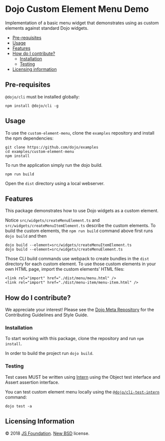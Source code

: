 # Dojo Custom Element Menu Demo

Implementation of a basic menu widget that demonstrates using as custom elements against standard Dojo widgets.

- [Pre-requisites](#pre-requisites)
- [Usage](#usage)
- [Features](#features)
- [How do I contribute?](#how-do-i-contribute)
  - [Installation](#installation)
  - [Testing](#testing)
- [Licensing information](#licensing-information)

## Pre-requisites

`@dojo/cli` must be installed globally:

    npm install @dojo/cli -g

## Usage

To use the `custom-element-menu`, clone the `examples` repository and install the npm dependencies:

    git clone https://github.com/dojo/examples
    cd examples/custom-element-menu
    npm install

To run the application simply run the dojo build.

    npm run build

Open the `dist` directory using a local webserver.

## Features

This package demonstrates how to use Dojo widgets as a custom element.

Notice `src/widgets/createMenuElement.ts` and `src/widgets/createMenuItemElement.ts` describe the custom elements. To build the custom elements, the `npm run build` command above first runs `dojo build` and then

    dojo build --element=src/widgets/createMenuItemElement.ts
    dojo build --element=src/widgets/createMenuElement.ts

Those CLI build commands use webpack to create bundles in the `dist` directory for each custom element. To use those custom elements in your own HTML page, import the custom elements’ HTML files:

    <link rel="import" href="./dist/menu/menu.html" />
    <link rel="import" href="./dist/menu-item/menu-item.html" />

## How do I contribute?

We appreciate your interest! Please see the [Dojo Meta Repository](https://github.com/dojo/meta#readme) for the Contributing Guidelines and Style Guide.

### Installation

To start working with this package, clone the repository and run `npm install`.

In order to build the project run `dojo build`.

### Testing

Test cases MUST be written using [Intern](https://theintern.github.io) using the Object test interface and Assert assertion interface.

You can test custom element menu locally using the [`@dojo/cli-test-intern`](https://github.com/dojo/cli-test-intern) command:

    dojo test -a

## Licensing Information

© 2018 [JS Foundation](https://js.foundation/). [New BSD](http://opensource.org/licenses/BSD-3-Clause) license.
